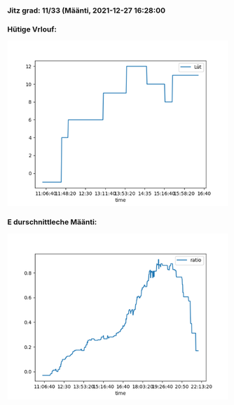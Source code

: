 ### Jitz grad: 11/33 (Määnti, 2021-12-27 16:28:00

### Hütige Vrlouf:
![Graph](Today.png)

### E durschnittleche Määnti:
![Graph](Määnti.png)